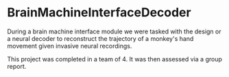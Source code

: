# BrainMachineInterfaceDecoder
During a brain machine interface module we were tasked with the design or a neural decoder to reconstruct the trajectory of a monkey's hand movement given invasive neural recordings.

This project was completed in a team of 4. It was then assessed via a group report.
